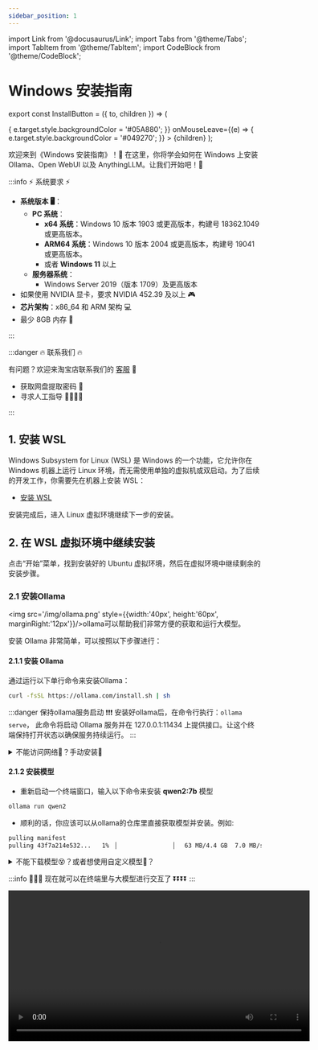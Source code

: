```yaml
---
sidebar_position: 1
---
```

import Link from '@docusaurus/Link';
import Tabs from '@theme/Tabs';
import TabItem from '@theme/TabItem';
import CodeBlock from '@theme/CodeBlock';

# Windows 安装指南

export const InstallButton = ({ to, children }) => (
  <Link
    to={to}
    style={{
      backgroundColor: '#049270',
      borderRadius: '8px',
      color: '#fff',
      padding: '12px',
      cursor: 'pointer',
      textDecoration: 'none',
      margin: '10px',
      marginLeft: '30px',
      marginRight: '30px',
      display: 'block',
      textAlign: 'center',
      transition: 'background-color 0.3s ease', // 添加平滑过渡效果
    }}
    onMouseEnter={(e) => {
      e.target.style.backgroundColor = '#05A880';
    }}
    onMouseLeave={(e) => {
      e.target.style.backgroundColor = '#049270';
    }}
  >
    {children}
  </Link>
);

欢迎来到《Windows 安装指南》！🚀 在这里，你将学会如何在 Windows 上安装 Ollama、Open WebUI 以及 AnythingLLM。让我们开始吧！🎉

:::info   ⚡️ 系统要求 ⚡️

- **系统版本 🖥️**：
  - **PC 系统**：
    - **x64 系统**：Windows 10 版本 1903 或更高版本，构建号 18362.1049 或更高版本。
    - **ARM64 系统**：Windows 10 版本 2004 或更高版本，构建号 19041 或更高版本。
    - 或者 **Windows 11** 以上
  - **服务器系统**：
    - Windows Server 2019（版本 1709）及更高版本
- 如果使用 NVIDIA 显卡，要求 NVIDIA 452.39 及以上 🎮
- **芯片架构**：x86_64 和 ARM 架构 💻
- 最少 8GB 内存 💾

:::

:::danger   🔥 联系我们 🔥
 
有问题？欢迎来淘宝店联系我们的 [客服](https://item.taobao.com/item.htm?ft=t&id=831508489260) 💬

- 获取网盘提取密码 🔑
- 寻求人工指导 👩‍💻👨‍💻

:::

## 1. 安装 WSL

Windows Subsystem for Linux (WSL) 是 Windows 的一个功能，它允许你在 Windows 机器上运行 Linux 环境，而无需使用单独的虚拟机或双启动。为了后续的开发工作，你需要先在机器上安装 WSL：

- [安装 WSL](./install-wsl/install-wsl.md)

安装完成后，进入 Linux 虚拟环境继续下一步的安装。

## 2. 在 WSL 虚拟环境中继续安装

点击“开始”菜单，找到安装好的 Ubuntu 虚拟环境，然后在虚拟环境中继续剩余的安装步骤。

### 2.1 安装Ollama


<img src='/img/ollama.png' style={{width:'40px', height:'60px', marginRight:'12px'}}/>ollama可以帮助我们非常方便的获取和运行大模型。

安装 Ollama 非常简单，可以按照以下步骤进行：


#### 2.1.1 安装 Ollama

通过运行以下单行命令来安装Ollama：

```bash
curl -fsSL https://ollama.com/install.sh | sh
```

:::danger 保持ollama服务启动
❗️❗️❗️ 安装好ollama后，在命令行执行：`ollama serve`，
此命令将启动 Ollama 服务并在 127.0.0.1:11434 上提供接口。让这个终端保持打开状态以确保服务持续运行。
:::

<details>
  <summary>不能访问网络🤔️？手动安装👏</summary>
  
  如果遇到不能下载的问题，就要稍微麻烦一些。

  **1. 手动下载ollama**

  <Tabs>
    <TabItem value="ollama-linux-x86" label="x86_64">
        <div style={{ display: 'flex', flexDirection: 'column', gap: '10px', backgroundColor:'#EFEFEF', paddingTop:'12px', paddingBottom:'12px', borderRadius: '12px' }}>
          <InstallButton to="https://pan.baidu.com/s/1h0JlkT9pDUCc9FafxwhaBQ">下载 Ollama</InstallButton>
        </div>
    </TabItem>
  </Tabs>

  下载完成后，添加执行权限：
  ```bash
  sudo chmod +x ollama-linux-amd64
  ```

  移动文件到系统路径
  ```bash
  sudo mv ollama-linux-amd64 /usr/bin/ollama
  ```
  这时候执行 `ollama` 可以验证是否安装，你应该可以看到：
  ```bash
  Usage:
  ollama [flags]
  ollama [command]

  Available Commands:
    serve       Start ollama
    create      Create a model from a Modelfile
    show        Show information for a model
    run         Run a model
    pull        Pull a model from a registry
    push        Push a model to a registry
    list        List models
    ps          List running models
    cp          Copy a model
    rm          Remove a model
    help        Help about any command

  Flags:
    -h, --help      help for ollama
    -v, --version   Show version information

  Use "ollama [command] --help" for more information about a command.
  ```

  **2. 将 Ollama 添加为启动服务**
  
  创建一个 Ollama 用户:
  
  ```bash
  sudo useradd -r -s /bin/false -m -d /usr/share/ollama ollama
  ```
  
  创建一个服务文件`/etc/systemd/system/ollama.service`：

  ```bash
  [Unit]
  Description=Ollama Service
  After=network-online.target

  [Service]
  ExecStart=/usr/bin/ollama serve
  User=ollama
  Group=ollama
  Restart=always
  RestartSec=3

  [Install]
  WantedBy=default.target
  ```

  然后启动服务：

  ```bash
  sudo systemctl daemon-reload
  sudo systemctl enable ollama
  ```

  **4. （可选）添加Nvidia GPU或者AMD Radeon GPU？**

  如果你已经有Nvidia或者AMD的GPU，确保已经成功安装驱动，遇到问题，可以联系我们
  <Tabs>
    <TabItem value="install-driver" label="安装GPU驱动">
        <div style={{ display: 'flex', flexDirection: 'column', gap: '10px', backgroundColor:'#EFEFEF', paddingTop:'12px', paddingBottom:'12px', borderRadius: '12px' }}>
          <InstallButton to="https://item.taobao.com/item.htm?ft=t&id=831508489260">➡️淘宝店铺⬅️</InstallButton>
        </div>
    </TabItem>
  </Tabs>

  **5. 启动Ollama**

  使用systemed启动Ollama
  ```bash
  sudo systemctl start ollama
  ```

</details>


#### 2.1.2 安装模型
- 重新启动一个终端窗口，输入以下命令来安装 **qwen2:7b** 模型
```bash
ollama run qwen2
```
- 顺利的话，你应该可以从ollama的仓库里直接获取模型并安装。例如:
```bash
pulling manifest
pulling 43f7a214e532...   1% ▕                ▏  63 MB/4.4 GB  7.0 MB/s  10m21s
```

<details>
  <summary>不能下载模型😵？或者想使用自定义模型🤔️？</summary>
  
  如果遇到不能下载的问题，或者想要运行不在官方仓库里支持的模型，就要稍微麻烦一些。

  **1. 首先你需要手动下载模型**
  
  下面的链接是已经配置好的llama3.1:7b 中文模型，如果你需要更多其他模型可以联系我们。

  <Tabs>
    <TabItem value="llama31" label="llama3.1 中文微调:7b">
        <div style={{ display: 'flex', flexDirection: 'column', gap: '10px', backgroundColor:'#EFEFEF', paddingTop:'12px', paddingBottom:'12px', borderRadius: '12px' }}>
          <InstallButton to="https://pan.baidu.com/s/19AWkchjhRJcpOXsbsk1Ohw">下载 llama3.1中文微调模型</InstallButton>
        </div>
    </TabItem>
    <TabItem value="more" label="更多模型">
        <div style={{ display: 'flex', flexDirection: 'column', gap: '10px', backgroundColor:'#EFEFEF', paddingTop:'12px', paddingBottom:'12px', borderRadius: '12px' }}>
          <InstallButton to="https://item.taobao.com/item.htm?ft=t&id=831508489260">➡️淘宝店铺⬅️</InstallButton>
        </div>
    </TabItem>
  </Tabs>
  
  下载完成应该包含一个`Modelfile`文件和一个后缀名为`gguf`的模型文件

  **2. 安装模型**
  
  - 打开一个终端窗口，进入刚才下载的目录中，例如：
  
  ``` bash
  cd /mnt/d/Downloads/llama3.1-chinese-F16
  ```
  - 输入执行`ls`，确保文件在该路径中，你应该看到：
  ``` bash
  llama3.1_8b_chinese_chat_f16.gguf     Modelfile
  ```
  - 创建模型，执行
  ```bash
    ollama create llama31 -f Modelfile
  ```
  
  这里的llama31是自定义的模型名称，下面运行时还会用到

  - 运行模型，执行
  ```bash
    ollama run llama31
  ```

</details>

:::info 🚩🚩🚩 现在就可以在终端里与大模型进行交互了 ⏬⏬⏬⏬
:::

<video controls width='600' src="/video/ollama-run-qwen-demo.mp4" title="ollama run qwen2的运行视频"/>

你也可以在ollama的官网里找到它支持的其他模型⏬⏬⏬

<div class="center">
  <img src='/img/ollama-library.png' style={{width:'600px', height:'600px', marginRight:'12px'}}/>
</div>

:::tip 选择合适的模型
在这个列表里，你可以针对你的机器的内存大小，选择对应的版本，然后复制后面这一条命令就ok，一般来说7b的模型至少需要8G的内存，13b需要16G，70B需要64G内存，大家量力而行，不要过分选择太大的模型，不然跑起来真的非常慢。
:::

这样，你就成功的在Linux上安装并配置好了Ollama🎉🎉🎉

由于模型完全运行在本地，可以在断网的情况下运行，完全不担心数据泄漏的风险👍。


### 2.2 安装 Docker 🐳

⚡️⚡️⚡️ 我们显然不满足仅仅使用命令行交互，这实在太原始了，我们还是想要有更现代，更好用的交互界面。

💥💥💥 Open WebUI可以快速的搭建聊天机器人的页面，而且可以一键集成ollama

🐳🐳🐳 不过想要安装Open WebUI，我们需要先安装Docker，简化我们的配置和安装环节。

#### 2.2.1 卸载旧版本 🧹

运行以下命令卸载所有冲突的软件包：
```bash
for pkg in docker.io docker-doc docker-compose docker-compose-v2 podman-docker containerd runc; do sudo apt-get remove $pkg; done
```

#### 2.2.2 下载Docker Engine 🚀

下面提供了针对ubuntu-20.04-x86_64版本的docker engine安装包，如果需要其他版本或者芯片类型的安装包，可以联系我们
<Tabs>
  <TabItem value="ubuntu" label="ubuntu-20.04-x86_64">
      <div style={{ display: 'flex', flexDirection: 'column', gap: '10px', backgroundColor:'#EFEFEF', paddingTop:'12px', paddingBottom:'12px', borderRadius: '12px' }}>
        <InstallButton to="https://pan.baidu.com/s/1UzJ8VNZM6jNtmojV_0HBhw">下载docker engine</InstallButton>
      </div>
  </TabItem>
  <TabItem value="more" label="更多版本">
      <div style={{ display: 'flex', flexDirection: 'column', gap: '10px', backgroundColor:'#EFEFEF', paddingTop:'12px', paddingBottom:'12px', borderRadius: '12px' }}>
        <InstallButton to="https://item.taobao.com/item.htm?ft=t&id=831508489260">➡️淘宝店铺⬅️</InstallButton>
      </div>
  </TabItem>
</Tabs>

#### 2.2.3 安装Docker Engine

将文件夹内的所有文件都下载完毕后，安装这些`.deb`文件
```bash
sudo dpkg -i ./containerd.io_1.7.22-1_amd64.deb \
  ./docker-ce-cli_27.3.1-1~ubuntu.20.04~focal_amd64.deb \
  ./docker-ce_27.3.1-1~ubuntu.20.04~focal_amd64.deb \
  ./docker-buildx-plugin_0.17.1-1~ubuntu.20.04~focal_amd64.deb \
  ./docker-compose-plugin_2.29.7-1~ubuntu.20.04~focal_amd64.deb
```
Docker 守护进程会自动启动。

#### 2.2.4 验证安装

输入指令`docker --version`确认安装已经完毕，你应该会看到Docker的版本信息，例如：
``` bash
Docker version 20.10.8, build 3967b7d
```

这样，你就成功的在Linux上安装并配置好了docker👏👏👏

#### 2.2.5 添加用户组

在 WSL 环境下使用 `Docker` 时，默认情况下只能使用 `sudo` 命令来运行 Docker 命令。这是因为 Docker 守护进程需要管理员权限，只有在 `docker` 用户组中的用户才能在没有 `sudo` 的情况下使用 Docker 命令。

通过将当前用户添加到 `docker` 用户组，你可以不使用 `sudo` 就能运行 Docker 命令。执行：

```
sudo usermod -aG docker $USER
```
这里的 `$USER` 是环境变量，表示当前登录的用户名。该命令会将当前用户添加到 `docker` 组，从而使用户具有 Docker 命令的权限。

在执行了上面的命令后，需要重新登录 WSL 会话或重新启动 WSL，以使组更改生效。可以使用以下命令重新启动 WSL：

```
wsl --shutdown
```

然后再次启动 WSL，即可应用用户组的更改。可以运行以下命令来确认你是否已被添加到 `docker` 用户组中：

```
groups
```

该命令将列出当前用户所属的所有用户组。检查输出结果中是否包含 `docker` 组。如果在列表中看到 `docker`，则说明设置已成功。


#### 2.2.6 启动docker守护进程

接下来，你需要在 Ubuntu 中启动 Docker 守护进程。由于 WSL 默认不会自动启动 `dockerd`（Docker 守护进程），你需要手动启动它。

打开另一个 ubuntu终端 窗口，进入 WSL Ubuntu 环境：
```
sudo dockerd
```

这会启动 Docker 守护进程

:::danger 你需要让这个窗口保持打开状态，以保持 Docker 守护进程的持续运行。
:::

下一步就是安装open-webui的镜像并运行

### 2.3 安装Open Webui 🌐

#### 2.3.1 下载 Open Webui 的镜像

<Tabs>
  <TabItem value="openwebui" label="Open WebUI 镜像">
      <div style={{ display: 'flex', flexDirection: 'column', gap: '10px', backgroundColor:'#EFEFEF', paddingTop:'12px', paddingBottom:'12px', borderRadius: '12px' }}>
        <InstallButton to="https://pan.baidu.com/s/1Zd0QrMCjcr07lLqT3B92Ng">下载 Open WebUI 镜像</InstallButton>
      </div>
  </TabItem>
</Tabs>

#### 2.3.2 加载镜像

- 重新打开一个终端窗口
- 执行`ls`，确保文件夹里包含镜像文件，你应该看到
``` bash
docker-images-openwebui-tar.zip
```
- 执行下面的命令解压缩镜像文件
```bash
sudo apt install unzip
sudo unzip docker-images-openwebui-tar.zip
sudo tar -xzvf x86-64-images.tar.gz
```

- 执行`ls`，确保文件里包含解压缩之后的镜像，他应该是`.tar`后缀的，例如
``` bash
ghcr.io_open--webui_open-webui:main-amd64.tar
```

- 使用docker加载镜像，执行`sudo docker load -i ghcr.io_open--webui_open-webui:main-amd64.tar`，你应该可以看到docker开始加载镜像，例如：
``` bash
e0781bc8667f: Loading layer  77.83MB/77.83MB
8f8901bf8c60: Loading layer  9.539MB/9.539MB
5e4b20e815a6: Loading layer  35.33MB/35.33MB
8faf1c09f36d: Loading layer  4.608kB/4.608kB
74ca455fd95a: Loading layer  12.28MB/12.28MB
cd7935de2e1b: Loading layer  2.048kB/2.048kB
5f70bf18a086: Loading layer  1.024kB/1.024kB
e6d5ec2b3cc0: Loading layer   2.56kB/2.56kB
df83a515650b: Loading layer  3.584kB/3.584kB
d4e8ab7113e3: Loading layer  889.4MB/889.4MB
443d9b926388: Loading layer  4.096kB/4.096kB
52c3e995d51d: Loading layer  2.716GB/2.716GB
fe3f18aa73cd: Loading layer  186.2MB/186.2MB
8c81642b8754: Loading layer  53.25kB/53.25kB
cd1664c861dd: Loading layer   5.12kB/5.12kB
55e0318bd043: Loading layer  14.56MB/14.56MB
Loaded image: ghcr.io/open-webui/open-webui:main
```
这样，你就成功将open webui的镜像加载进了docker容器中

#### 2.3.3 运行镜像

继续在终端中输入：
```bash
sudo docker run -d --network=host -v open-webui:/app/backend/data -e OLLAMA_BASE_URL=http://127.0.0.1:11434 --name open-webui --restart always ghcr.io/open-webui/open-webui:main
```

:::tip 参数解释

1. docker run

这是 Docker 启动一个新容器的基本命令。

2. -d

这个选项让 Docker 容器以分离模式（detached mode）运行。也就是说，容器会在后台运行，而不会在终端中占用当前会话。

3. -p 3000:8080

这个参数映射端口：

- 3000 是宿主机（你的主机）上的端口。
- 8080 是容器内部的端口。
它的意思是将宿主机的 3000 端口映射到容器的 8080 端口，使外部可以通过 http://localhost:3000 访问容器内的服务（假设服务运行在 8080 端口）。

4. --add-host=host.docker.internal:host-gateway

这个选项添加了一个自定义的 DNS 映射：

- host.docker.internal 是在容器内可以访问宿主机的别名。
- host-gateway 是一个特殊的标识符，让 host.docker.internal 指向宿主机的 IP 地址。这样容器内部可以通过 host.docker.internal 访问宿主机。

5. -v open-webui:/app/backend/data

这个选项挂载一个卷（volume）：

- open-webui 是宿主机上的卷。
- /app/backend/data 是容器内部的路径。
它的意思是在容器内的 /app/backend/data 目录与宿主机的 open-webui 卷挂载一起，以便持久化存储数据，并且在容器重启后数据不会丢失。

6. --name open-webui

这个参数设置容器的名字为 open-webui。设置一个名字便于管理和操作容器，如启动、停止等。

7. --restart always

这个选项设置容器的重启策略：

always 表示无论容器为何退出，Docker 都会自动重启它。这对于需要高可用的服务非常有用。

5. ghcr.io/open-webui/open-webui:main

这是镜像的名称和标签：

- ghcr.io 是 GitHub Container Registry 的域名。
- open-webui/open-webui 是镜像的仓库名称。
- main 是镜像的标签，通常表示主分支或是最新的稳定版本。

综上所述，这条 docker run 命令启动了一个名为 open-webui 的容器，它会在后台运行，将宿主机的 3000 端口映射到容器的 8080 端口，挂载一个持久化存储卷，并且无论何种原因导致容器退出，Docker 都会自动重启这个容器。容器内的服务可以通过 host.docker.internal 访问宿主机。
:::

你应该会看到：

```bash
% docker run -d -p 3000:8080 --add-host=host.docker.internal:host-gateway -v open-webui:/app/backend/data --name open-webui --restart always ghcr.io/open-webui/open-webui:main

a09512f358ee3c497543b3103878b1f06c89d0c956ba542baf58fb2e067f4727
```

至此，你已经成功安装了open webui的镜像🎉🎉🎉，让我们执行 `curl http://127.0.0.1:8080` 可以看到页面的一些内容，如果这个服务器部署在内网或者外网，可以访问的话，就可以用客户机访问看看👀

<div class="center">
  <video controls width='600' src="/video/open-webui-demo.mp4" title="open webui的运行视频"/>
</div>

这个**Open WebUI** 除了具备基本的聊天功能之外，还 **RAG**（检索增强生成）能力，不管你是网页还是文档，都可以作为参考资料给到大模型，你如果想让大模型读取网页的话，那在链接前面加个‘#’号就行

你如果想让大模型读取文档的话，可以在对话框的位置倒入，在对话框页面输入`#`就会出现已经导入的所有文档，你可以选择一个，或者干脆让大模型把所有文档都作为参考资料.

如果你的要求不太高，那做到这一步就OK了，如果你对知识库想有更多的掌控的话，那再去下载anythingLLM，去做更多进阶的操作:

 - [使用AnythingLLM配置本地数据库](../../reference/anythingllm.md)

如果你想将ollama设置为服务器模式，在内网搭建AI助手的服务器，那再去看这份指南:

 - [在内网搭建AI机器人助手](../../reference/ollama-openwebui-private-server.md)

 ## 3. 重启服务

 重启电脑后，需要重启服务，流程如下：

### 3.1 在 WSL 中，启动 ollama 服务，确保它在本地的 http://127.0.0.1:11434 端口上运行。

启动ubuntu终端，在当前终端窗口中，输入以下命令以启动 Ollama 服务：

```
ollama serve
```

此命令将启动 Ollama 服务并在 127.0.0.1:11434 上提供接口。让这个终端保持打开状态以确保服务持续运行。

### 3.2 打开新的终端窗口并启动 Docker 守护进程
接下来，你需要在 Ubuntu 中启动 Docker 守护进程。由于 WSL 默认不会自动启动 dockerd（Docker 守护进程），你需要手动启动它。

打开另一个 ubuntu终端 窗口，进入 WSL Ubuntu 环境：

```
sudo dockerd
```

这会启动 Docker 守护进程，你需要让这个窗口保持打开状态，以保持 Docker 守护进程的持续运行。

### 3.3 运行 Open Web UI 的 Docker 容器
现在 Docker 守护进程已经启动，你可以运行 open-webui 容器。

在 新的终端窗口 中运行以下命令：

```
sudo docker run -d --network=host -v open-webui:/app/backend/data -e OLLAMA_BASE_URL=http://127.0.0.1:11434 --name open-webui --restart always ghcr.io/open-webui/open-webui:main
```

### 3.4 访问 Open Web UI
现在 open-webui 容器已经启动，访问 Web UI 以确认其工作正常。

在浏览器中打开以下 URL：

```
http://127.0.0.1:8080
```

此时，Open Web UI 应该可以正常访问，你可以通过浏览器查看其界面。